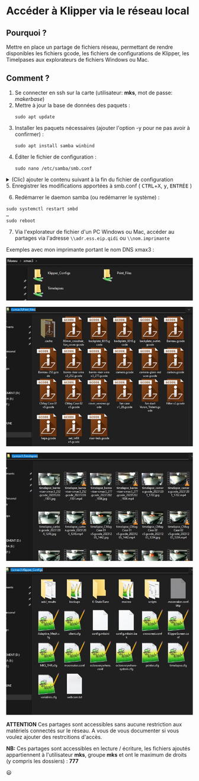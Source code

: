 # Accéder à Klipper via le réseau local

## Pourquoi ?

Mettre en place un partage de fichiers réseau, permettant de rendre disponibles les fichiers gcode, les fichiers de configurations de Klipper,
les Timelpases aux explorateurs de fichiers Windows ou Mac.

## Comment ?

1. Se connecter en ssh sur la carte (utilisateur: **mks**, mot de passe: _makerbase_)
2. Mettre à jour la base de données des paquets :
   ```
   sudo apt update
   ```
3. Installer les paquets nécessaires (ajouter l'option -y pour ne pas avoir à confirmer) :
   ```
   sudo apt install samba winbind
   ```
4. Éditer le fichier de configuration :
   ```
   sudo nano /etc/samba/smb.conf
   ```   
<details><summary>(Clic) ajouter le contenu suivant à la fin du fichier de configuration</summary><p>

  ```
[Print_Files]
comment = GCode_files
path = /home/mks/gcode_files
browseable = Yes
writeable = Yes
only guest = no
create mask = 0777
directory mask = 0777
public = yes
read only = no
force user = mks
force group = mks

[Klipper_Configs]
comment = Klipper configurations
path = /home/mks/klipper_config
browseable = Yes
writeable = Yes
only guest = no
create mask = 0777
directory mask = 0777
public = yes
read only = no
force user = mks
force group = mks

[Timelapses]
comment = Timelapses
path = /home/mks/timelapse
browseable = Yes
writeable = Yes
only guest = no
create mask = 0777
directory mask = 0777
public = yes
read only = no
force user = mks
force group = mks
  ```
</p>
  
</details>
5. Enregistrer les modifications apportées à smb.conf ( <kbd>CTRL</kbd>+<kbd>X</kbd>, <kbd>y</kbd>, <kbd>ENTRÉE</kbd> )

6. Redémarrer le daemon samba (ou redémarrer le système) :
  ```
  sudo systemctl restart smbd
  …
  sudo reboot
  ```
7. Via l'explorateur de fichier d'un PC Windows ou Mac, accéder au partages via l'adresse `\\adr.ess.eip.qidi` ou `\\nom.imprimante`

Exemples avec mon imprimante portant le nom DNS xmax3 :

![partage-réseau](../Images/samba.jpg)

![Gcodes](../Images/samba-gcodes.jpg)

![Timelapses](../Images/samba-timelapses.jpg)

![Configuration](../Images/samba-klipper.jpg)

**ATTENTION**
Ces partages sont accessibles sans aucune restriction aux matériels connectés sur le réseau. A vous de vous documenter si vous voulez
ajouter des restrcitions d'accès.

**NB:**
Ces partages sont accessibles en lecture / écriture, les fichiers ajoutés appartiennent à l'utilisateur **mks**, groupe **mks** et
ont le maximum de droits (y compris les dossiers) : **777**

:smiley:
